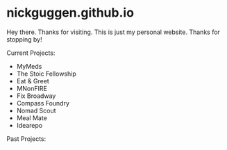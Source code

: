 # nickguggen.github.io
Hey there. Thanks for visiting. This is just my personal website. Thanks for stopping by!

Current Projects:
- MyMeds
- The Stoic Fellowship
- Eat & Greet
- MNonFIRE
- Fix Broadway
- Compass Foundry
- Nomad Scout
- Meal Mate
- Idearepo


Past Projects:
